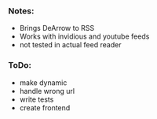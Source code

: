 ### Notes:
- Brings DeArrow to RSS
- Works with invidious and youtube feeds
- not tested in actual feed reader

### ToDo:
- make dynamic
- handle wrong url
- write tests
- create frontend
